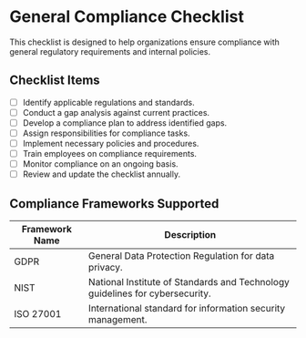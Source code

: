 # General Compliance Checklist

This checklist is designed to help organizations ensure compliance with general regulatory requirements and internal policies.

## Checklist Items
- [ ] Identify applicable regulations and standards.
- [ ] Conduct a gap analysis against current practices.
- [ ] Develop a compliance plan to address identified gaps.
- [ ] Assign responsibilities for compliance tasks.
- [ ] Implement necessary policies and procedures.
- [ ] Train employees on compliance requirements.
- [ ] Monitor compliance on an ongoing basis.
- [ ] Review and update the checklist annually.

## Compliance Frameworks Supported

| Framework Name | Description |
|----------------|-------------|
| GDPR           | General Data Protection Regulation for data privacy. |
| NIST           | National Institute of Standards and Technology guidelines for cybersecurity. |
| ISO 27001      | International standard for information security management. 